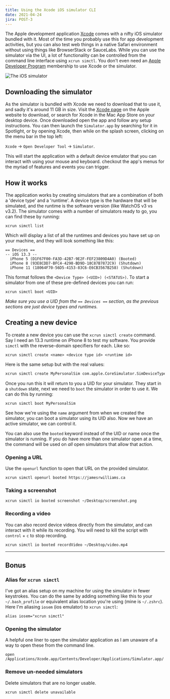 ```yaml
---
title: Using the Xcode iOS simulator CLI
date: 2021-04-24
jira: POST-3
---
```


The Apple development application [Xcode](https://developer.apple.com/xcode/) comes with a nifty iOS simulator bundled with it. Most of the time you probably use this for app development activities, but you can also test web things in a native Safari environment without using things like BrowserStack or SauceLabs. While you can use the simulator via the UI, a lot of functionality can be controlled from the command line interface using `xcrun simctl`. You don't even need an [Apple Developer Program](https://developer.apple.com/programs/) membership to use Xcode or the simulator.

![The iOS simulator](./src/posts/images/ios-simulator.png)

## Downloading the simulator

As the simulator is bundled with Xcode we need to download that to use it, and sadly it's around 11 GB in size. Visit the [Xcode page](https://developer.apple.com/xcode/) on the Apple website to download, or search for Xcode in the Mac App Store on your desktop device. Once downloaded open the app and follow any setup instructions. You can then launch the `Simulator.app` by searching for it in Spotlight, or by opening Xcode, then while on the splash screen, clicking on the menu bar in the top left:

`Xcode` &#8594; `Open Developer Tool` &#8594; `Simulator`.

This will start the application with a default device emulator that you can interact with using your mouse and keyboard. checkout the app's menus for the myriad of features and events you can trigger. 

## How it works

The application works by creating simulators that are a combination of both a 'device type' and a 'runtime'. A device type is the hardware that will be simulated, and the runtime is the software version (like WatchOS v3 vs v3.2). The simulator comes with a number of simulators ready to go, you can find these by running:

```
xcrun simctl list
```

Which will display a list of all the runtimes and devices you have set up on your machine, and they will look something like this:

```
== Devices ==
-- iOS 13.3 --
  iPhone 5 (D1F67F00-FA3D-42B7-9E2F-FEF23809D4A0) (Booted)
  iPhone 8 (93E8CDD7-BFC4-4298-BD9D-18C87B7872C9) (Shutdown)
  iPhone 11 (18064F70-56D5-4153-83C6-E6CB3567B258) (Shutdown) 
```

This format follows the `<Device Type> (<UID>) (<STATUS>)`. To start a simulator from one of these pre-defined devices you can run: 
```
xcrun simctl boot <UID>
```

*Make sure you use a UID from the `== Devices ==` section, as the previous sections are just device types and runtimes.*

## Creating a new device

To create a new device you can use the `xcrun simctl create` command. Say I need an 13.3 runtime on iPhone 8 to test my software. You provide `simctl` with the reverse-domain specifiers for each. Like so:

```shell-session
xcrun simctl create <name> <device type id> <runtime id>
```

Here is the same setup but with the real values:

```bash
xcrun simctl create MyPersonalSim com.apple.CoreSimulator.SimDeviceType.iPhone-8 com.apple.CoreSimulator.SimRuntime.iOS-13-3
```

Once you run this it will return to you a UID for your simulator. They start in a `shutdown` state, next we need to `boot` the simulator in order to use it. We can do this by running: 

```shell
xcrun simctl boot MyPersonalSim
```

See how we're using the `name` argument from when we created the simulator, you can boot a simulator using its UID also. Now we have an active simulator, we can control it. 

You can also use the `booted` keyword instead of the UID or name once the simulator is running. If you do have more than one simulator open at a time, the command will be used on *all* open simulators that allow that action.

### Opening a URL

Use the `openurl` function to open that URL on the provided simulator.

```shell
xcrun simctl openurl booted https://jamesrwilliams.ca
```

### Taking a screenshot

```shell
xcrun simctl io booted screenshot ~/Desktop/screenshot.png
```

### Recording a video

You can also record device videos directly from the simulator, and can interact with it while its recording. You will need to kill the script with `control` + `c` to stop recording.

```bash
xcrun simctl io booted recordVideo ~/Desktop/video.mp4
```

---

## Bonus

### Alias for `xcrun simctl`

I've got an alias setup on my machine for using the simulator in fewer keystrokes. You can do the same by adding something like this to your `~/.bash_profile` or equivalent alias location you're using (mine is `~/.zshrc`). Here I'm aliasing `iosem` (ios emulator) to `xcrun simctl`:

```shell
alias iosem="xcrun simctl"
```

### Opening the simulator

A helpful one liner to open the simulator application as I am unaware of a way to open these from the command line.

```shell
open /Applications/Xcode.app/Contents/Developer/Applications/Simulator.app/
```

### Remove un-needed simulators

Delete simulators that are no longer usable.

```bash
xcrun simctl delete unavailable
```

